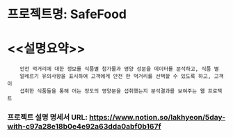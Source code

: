 # 프로젝트명: SafeFood
# <<설명요약>> 
        안전 먹거리에 대한 정보를 식품별 첨가물과 영양 성분을 데이터를 분석하고, 식품 별 
        알레르기 유의사항을 표시하여 고객에게 안전 한 먹거리를 선택할 수 있도록 하고, 고객이
        섭취한 식품들을 통해 어는 정도의 영양분을 섭취했는지 분석결과를 보여주는 웹 프로젝트
### 프로젝트 설명 명세서 URL: https://www.notion.so/lakhyeon/5day-with-c97a28e18b0e4e92a63dda0abf0b167f
